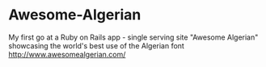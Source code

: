 Awesome-Algerian
================
My first go at a Ruby on Rails app - single serving site "Awesome Algerian" showcasing the world's best use of the Algerian font 
http://www.awesomealgerian.com/
